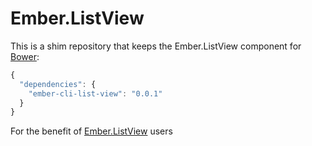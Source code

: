 #  Ember.ListView

This is a shim repository that keeps the Ember.ListView component for
[Bower](http://bower.io):

```js
{
  "dependencies": {
    "ember-cli-list-view": "0.0.1"
  }
}
```

For the benefit of [Ember.ListView](https://github.com/emberjs/list-view) users